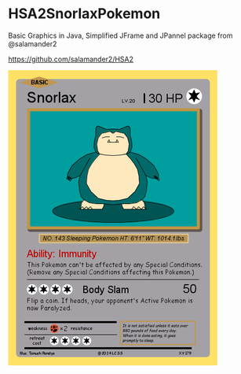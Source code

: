 # HSA2SnorlaxPokemon
Basic Graphics in Java, Simplified JFrame and JPannel package from @salamander2

https://github.com/salamander2/HSA2

![landing](/snorss.png)
